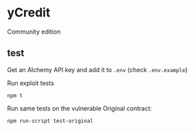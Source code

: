 # yCredit
Community edition

## test

Get an Alchemy API key and add it to `.env` (check `.env.example`)

Run exploit tests
```
npm t
```

Run same tests on the vulnerable Original contract:
```
npm run-script test-original
```
